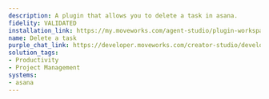 ```yaml
---
description: A plugin that allows you to delete a task in asana.
fidelity: VALIDATED
installation_link: https://my.moveworks.com/agent-studio/plugin-workspace/plugins?externalAssetId=12b2cf36-e78a-482e-850c-817845fd0a89
name: Delete a task
purple_chat_link: https://developer.moveworks.com/creator-studio/developer-tools/purple-chat-builder/?workspace=%7B%22title%22%3A%22My+Workspace%22%2C%22botSettings%22%3A%7B%22name%22%3A%22%22%2C%22imageUrl%22%3A%22%22%7D%2C%22mocks%22%3A%5B%7B%22id%22%3A8283%2C%22title%22%3A%22New+Mock%22%2C%22transcript%22%3A%7B%22messages%22%3A%5B%7B%22from%22%3A%22USER%22%2C%22text%22%3A%22I+want+to+delete+the+Asana+task+titled+%27Quarterly+Budget+Review%27.%22%7D%2C%7B%22from%22%3A%22ANNOTATION%22%2C%22text%22%3A%22Searches+Asana+for+the+task+%27Quarterly+Budget+Review%27%22%7D%2C%7B%22from%22%3A%22BOT%22%2C%22text%22%3A%22Are+you+sure+you+want+to+delete+the+%27Quarterly+Budget+Review%27+task+in+Asana%3F%22%2C%22cards%22%3A%5B%7B%22buttons%22%3A%5B%7B%22style%22%3A%22PRIMARY%22%2C%22text%22%3A%22Confirm+Deletion%22%7D%5D%7D%5D%7D%5D%2C%22settings%22%3A%7B%22colorStyle%22%3A%22LIGHT%22%2C%22startTime%22%3A%2211%3A43%2BAM%22%2C%22defaultPerson%22%3A%22GWEN%22%2C%22editable%22%3Atrue%2C%22botName%22%3A%22%22%2C%22botImageUrl%22%3A%22%22%7D%7D%7D%5D%7D
solution_tags:
- Productivity
- Project Management
systems:
- asana
---
```

